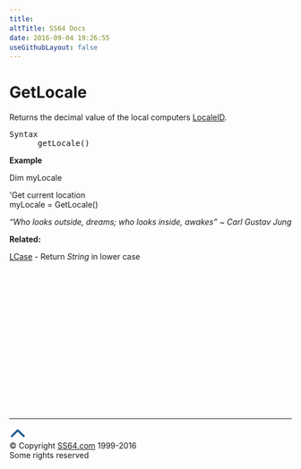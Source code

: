 ```yaml
---
title:
altTitle: SS64 Docs
date: 2016-09-04 19:26:55
useGithubLayout: false
---
```

<!-- #BeginLibraryItem "/Library/head_vb.lbi" --><!-- #EndLibraryItem --><h1>GetLocale</h1> 
<p>Returns the decimal value of the local computers <a href="../locale.html">LocaleID</a>.</p>
<pre>Syntax 
      getLocale()
</pre>
<p><b>Example</b></p>
<p class="code">Dim myLocale </p>
<p class="code">'Get current location<br>
myLocale = GetLocale()</p>
<p class="quote"><i>“Who looks outside, dreams; who looks inside, awakes” ~ Carl Gustav Jung</i></p>
<p><b>Related:</b></p>
<p><a href="lcase.html">LCase</a> -  Return <i>String</i> in lower case</p><!-- #BeginLibraryItem "/Library/foot_vb.lbi" --><p>
<!-- VB300 -->
<ins class="adsbygoogle" style="display:inline-block;width:300px;height:250px" data-ad-client="ca-pub-6140977852749469" data-ad-slot="1683739502"></ins>
<script>
(adsbygoogle = window.adsbygoogle || []).push({});
</script></p>
<hr>
<div id="bl" class="footer"><a href="getlocale.html#"><img src="../images/top.png" width="30" height="22" alt="Back to the Top"></a></div>
<div id="br" class="footer, tagline">© Copyright <a href="http://ss64.com/">SS64.com</a> 1999-2016<br>
Some rights reserved</div><!-- #EndLibraryItem -->


